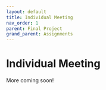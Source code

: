 ```yaml
---
layout: default
title: Individual Meeting
nav_order: 1
parent: Final Project
grand_parent: Assignments
---
```

# Individual Meeting
More coming soon!
